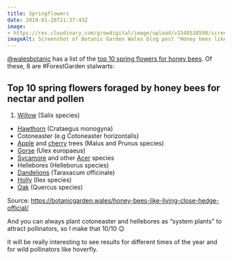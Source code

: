 ```yaml
---
title: Springflowers
date: 2019-01-26T21:37:43Z
image: 
- https://res.cloudinary.com/growdigital/image/upload/v1548538598/screenshot-190126.png
imageAlt: Screenshot of Botanic Garden Wales blog post "Honey bees like living close to the hedge - it's official"
---
```


[@walesbotanic](https://mobile.twitter.com/walesbotanic) has a list of the [top 10 spring flowers for honey bees](https://botanicgarden.wales/honey-bees-like-living-close-hedge-official/). Of these, 8 are #ForestGarden stalwarts:

## Top 10 spring flowers foraged by honey bees for nectar and pollen

1. [Willow](https://pfaf.org/user/plant.aspx?latinname=Salix+alba) (Salix species)
* [Hawthorn](https://pfaf.org/user/plant.aspx?latinname=Crataegus+monogyna) (Crataegus monogyna)
* Cotoneaster (e.g Cotoneaster horizontalis)
* [Apple](https://pfaf.org/user/plant.aspx?latinname=Malus+domestica) and [cherry](https://pfaf.org/user/plant.aspx?latinname=Prunus+avium) trees (Malus and Prunus species)
* [Gorse](https://pfaf.org/user/plant.aspx?latinname=Ulex+europaeus) (Ulex europaeus)
* [Sycamore](https://pfaf.org/user/plant.aspx?latinname=Acer+pseudoplatanus) and other [Acer](https://pfaf.org/user/plant.aspx?latinname=Acer+palmatum) species
* Hellebores (Helleborus species)
* [Dandelions](https://pfaf.org/user/plant.aspx?latinname=Taraxacum+officinale) (Taraxacum officinale)
* [Holly](https://pfaf.org/user/plant.aspx?latinname=Ilex+aquifolium) (Ilex species)
* [Oak](https://pfaf.org/user/plant.aspx?latinname=Quercus+petraea) (Quercus species)

Source: <https://botanicgarden.wales/honey-bees-like-living-close-hedge-official/>

And you can always plant cotoneaster and hellebores as “system plants” to attract pollinators, so I make that 10/10 😉

It will be really interesting to see results for different times of the year and for wild pollinators like hoverfly.
